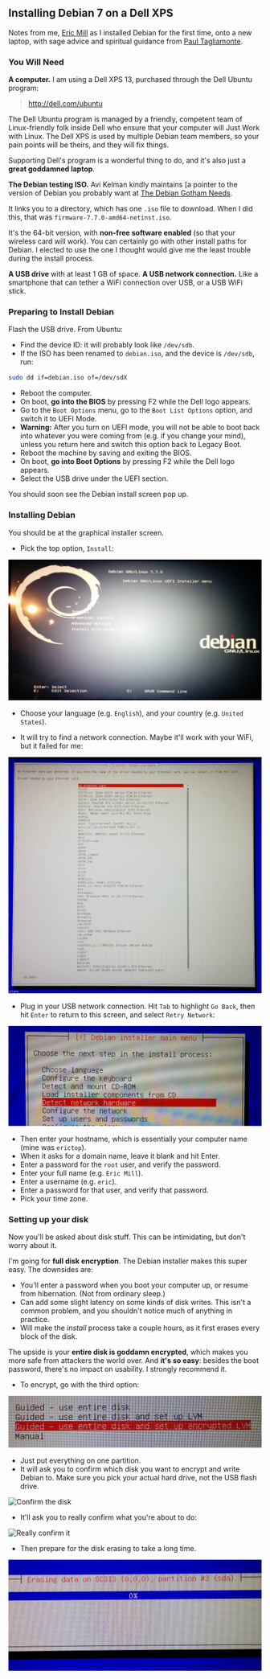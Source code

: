 ## Installing Debian 7 on a Dell XPS

Notes from me, [Eric Mill](https://twitter.com/konklone) as I installed Debian for the first time, onto a new laptop, with sage advice and spiritual guidance from [Paul Tagliamonte](https://twitter.com/paultag).

### You Will Need

**A computer.** I am using a Dell XPS 13, purchased through the Dell Ubuntu program:

> http://dell.com/ubuntu

The Dell Ubuntu program is managed by a friendly, competent team of Linux-friendly folk inside Dell who ensure that your computer will Just Work with Linux. The Dell XPS is used by multiple Debian team members, so your pain points will be theirs, and they will fix things.

Supporting Dell's program is a wonderful thing to do, and it's also just a **great goddamned laptop**.

**The Debian testing ISO.** Avi Kelman kindly maintains [a pointer to the version of Debian you probably want at [The Debian Gotham Needs](https://fiendish.github.io/The-Debian-Gotham-Needs/).

It links you to a directory, which has one `.iso` file to download. When I did this, that was `firmware-7.7.0-amd64-netinst.iso`.

It's the 64-bit version, with **non-free software enabled** (so that your wireless card will work). You can certainly go with other install paths for Debian. I elected to use the one I thought would give me the least trouble during the install process.

**A USB drive** with at least 1 GB of space.
**A USB network connection.** Like a smartphone that can tether a WiFi connection over USB, or a USB WiFi stick.


### Preparing to Install Debian

Flash the USB drive. From Ubuntu:

* Find the device ID: it will probably look like `/dev/sdb`.
* If the ISO has been renamed to `debian.iso`, and the device is `/dev/sdb`, run:

```bash
sudo dd if=debian.iso of=/dev/sdX
```

* Reboot the computer.
* On boot, **go into the BIOS** by pressing F2 while the Dell logo appears.
* Go to the `Boot Options` menu, go to the `Boot List Options` option, and switch it to UEFI Mode.
* **Warning:** After you turn on UEFI mode, you will not be able to boot back into whatever you were coming from (e.g. if you change your mind), unless you return here and switch this option back to Legacy Boot.
* Reboot the machine by saving and exiting the BIOS.
* On boot, **go into Boot Options** by pressing F2 while the Dell logo appears.
* Select the USB drive under the UEFI section.

You should soon see the Debian install screen pop up.

### Installing Debian

You should be at the graphical installer screen.

* Pick the top option, `Install`:

![Graphical installer](images/install/1-installer.jpg)

* Choose your language (e.g. `English`), and your country (e.g. `United States`).

* It will try to find a network connection. Maybe it'll work with your WiFi, but it failed for me:

![No network connection](images/install/2-no-network.jpg)

* Plug in your USB network connection. Hit `Tab` to highlight `Go Back`, then hit `Enter` to return to this screen, and select `Retry Network`:

![Menu to retry connection](images/install/3-retry-network.jpg)

* Then enter your hostname, which is essentially your computer name (mine was `erictop`).
* When it asks for a domain name, leave it blank and hit Enter.
* Enter a password for the `root` user, and verify the password.
* Enter your full name (e.g. `Eric Mill`).
* Enter a username (e.g. `eric`).
* Enter a password for that user, and verify that password.
* Pick your time zone.

### Setting up your disk

Now you'll be asked about disk stuff. This can be intimidating, but don't worry about it.

I'm going for **full disk encryption**. The Debian installer makes this super easy. The downsides are:

* You'll enter a password when you boot your computer up, or resume from hibernation. (Not from ordinary sleep.)
* Can add some slight latency on some kinds of disk writes. This isn't a common problem, and you shouldn't notice much of anything in practice.
* Will make the _install_ process take a couple hours, as it first erases every block of the disk.

The upside is your **entire disk is goddamn encrypted**, which makes you more safe from attackers the world over. And **it's so easy**: besides the boot password, there's no impact on usability. I strongly recommend it.

* To encrypt, go with the third option:

![Choose encryption](images/install/4-pick-encryption.jpg)

* Just put everything on one partition.
* It will ask you to confirm which disk you want to encrypt and write Debian to. Make sure you pick your actual hard drive, not the USB flash drive.

![Confirm the disk](images/install/5-confirm-the-disk.jpg)

* It'll ask you to really confirm what you're about to do:

![Really confirm it](images/install/6-really-confirm.jpg)

* Then prepare for the disk erasing to take a long time.

![Taking forever to erase the disk](images/install/7-taking-forever.jpg)

